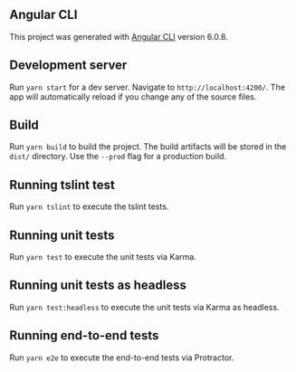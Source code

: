 ## Angular CLI

This project was generated with [Angular CLI](https://github.com/angular/angular-cli) version 6.0.8.

## Development server

Run `yarn start` for a dev server. Navigate to `http://localhost:4200/`. The app will automatically reload if you change any of the source files.

## Build

Run `yarn build` to build the project. The build artifacts will be stored in the `dist/` directory. Use the `--prod` flag for a production build.

## Running tslint test

Run `yarn tslint` to execute the tslint tests.

## Running unit tests

Run `yarn test` to execute the unit tests via Karma.

## Running unit tests as headless

Run `yarn test:headless` to execute the unit tests via Karma as headless.

## Running end-to-end tests

Run `yarn e2e` to execute the end-to-end tests via Protractor.
